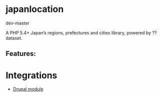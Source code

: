 japanlocation
=============

dev-master 

A PHP 5.4+ Japan’s regions, prefectures and cities library, powered by ?? dataset.



Features:
- 






# Integrations

- [Drupal module](https://url)
